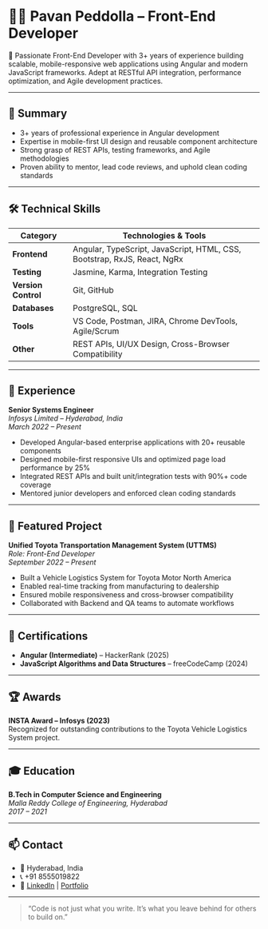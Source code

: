# 👨‍💻 Pavan Peddolla – Front-End Developer

🚀 Passionate Front-End Developer with 3+ years of experience building scalable, mobile-responsive web applications using Angular and modern JavaScript frameworks. Adept at RESTful API integration, performance optimization, and Agile development practices.

---

## 📌 Summary

- 3+ years of professional experience in Angular development
- Expertise in mobile-first UI design and reusable component architecture
- Strong grasp of REST APIs, testing frameworks, and Agile methodologies
- Proven ability to mentor, lead code reviews, and uphold clean coding standards

---

## 🛠️ Technical Skills

| Category         | Technologies & Tools                                      |
|------------------|-----------------------------------------------------------|
| **Frontend**     | Angular, TypeScript, JavaScript, HTML, CSS, Bootstrap, RxJS, React, NgRx |
| **Testing**      | Jasmine, Karma, Integration Testing                        |
| **Version Control** | Git, GitHub                                             |
| **Databases**    | PostgreSQL, SQL                                            |
| **Tools**        | VS Code, Postman, JIRA, Chrome DevTools, Agile/Scrum      |
| **Other**        | REST APIs, UI/UX Design, Cross-Browser Compatibility       |

---

## 💼 Experience

**Senior Systems Engineer**  
*Infosys Limited – Hyderabad, India*  
_March 2022 – Present_

- Developed Angular-based enterprise applications with 20+ reusable components
- Designed mobile-first responsive UIs and optimized page load performance by 25%
- Integrated REST APIs and built unit/integration tests with 90%+ code coverage
- Mentored junior developers and enforced clean coding standards

---

## 🚗 Featured Project

**Unified Toyota Transportation Management System (UTTMS)**  
*Role: Front-End Developer*  
_September 2022 – Present_

- Built a Vehicle Logistics System for Toyota Motor North America
- Enabled real-time tracking from manufacturing to dealership
- Ensured mobile responsiveness and cross-browser compatibility
- Collaborated with Backend and QA teams to automate workflows

---

## 📜 Certifications

- **Angular (Intermediate)** – HackerRank (2025)
- **JavaScript Algorithms and Data Structures** – freeCodeCamp (2024)

---

## 🏆 Awards

**INSTA Award – Infosys (2023)**  
Recognized for outstanding contributions to the Toyota Vehicle Logistics System project.

---

## 🎓 Education

**B.Tech in Computer Science and Engineering**  
*Malla Reddy College of Engineering, Hyderabad*  
_2017 – 2021_

---

## 📫 Contact

- 📍 Hyderabad, India  
- 📞 +91 8555019822  
- 🔗 [LinkedIn](#) | [Portfolio](#)

---

> “Code is not just what you write. It’s what you leave behind for others to build on.”

